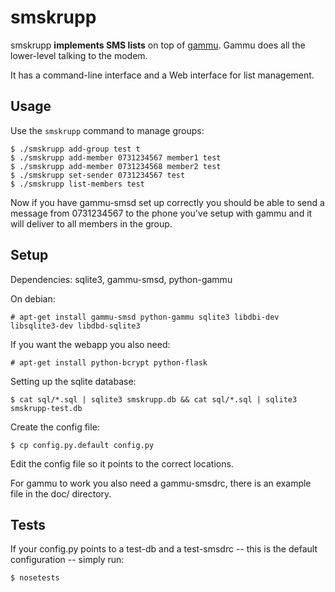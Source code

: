 # smskrupp

smskrupp **implements SMS lists** on top of [gammu](https://github.com/gammu/gammu). Gammu does all the lower-level talking to the modem.

It has a command-line interface and a Web interface for list management.

## Usage

Use the `smskrupp` command to manage groups:

    $ ./smskrupp add-group test t
    $ ./smskrupp add-member 0731234567 member1 test
    $ ./smskrupp add-member 0731234568 member2 test
    $ ./smskrupp set-sender 0731234567 test
    $ ./smskrupp list-members test

Now if you have gammu-smsd set up correctly you should be able to send a message from 0731234567 to the phone you've setup with gammu and it will deliver to all members in the group.

## Setup

Dependencies: sqlite3, gammu-smsd, python-gammu

On debian:

    # apt-get install gammu-smsd python-gammu sqlite3 libdbi-dev libsqlite3-dev libdbd-sqlite3

If you want the webapp you also need:

    # apt-get install python-bcrypt python-flask

Setting up the sqlite database:

    $ cat sql/*.sql | sqlite3 smskrupp.db && cat sql/*.sql | sqlite3 smskrupp-test.db

Create the config file:
    
    $ cp config.py.default config.py

Edit the config file so it points to the correct locations.

For gammu to work you also need a gammu-smsdrc, there is an example file in the doc/ directory.

## Tests

If your config.py points to a test-db and a test-smsdrc -- this is the default configuration -- simply run:

    $ nosetests
